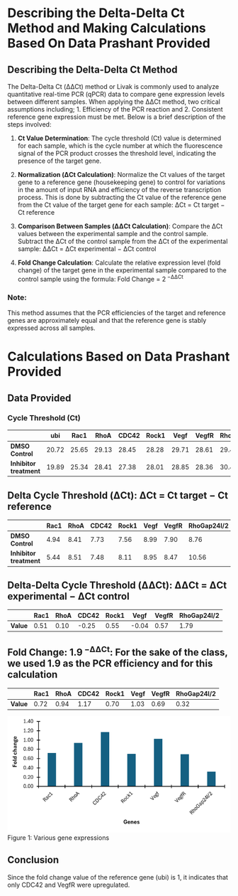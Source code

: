 # **Describing the Delta-Delta Ct Method and Making Calculations Based On Data Prashant Provided**

## **Describing the Delta-Delta Ct Method**

The Delta-Delta Ct (ΔΔCt) method or Livak is commonly used to analyze quantitative real-time PCR (qPCR) data to compare gene expression levels between different samples. When applying the ΔΔCt method, two critical assumptions including; 1. Efficiency of the PCR reaction and 2. Consistent reference gene expression must be met. 
Below is a brief description of the steps involved:

1. **Ct Value Determination**: The cycle threshold (Ct) value is determined for each sample, which is the cycle number at which the fluorescence signal of the PCR product crosses the threshold level, indicating the presence of the target gene.

2. **Normalization (ΔCt Calculation)**: Normalize the Ct values of the target gene to a reference gene (housekeeping gene) to control for variations in the amount of input RNA and efficiency of the reverse transcription process. This is done by subtracting the Ct value of the reference gene from the Ct value of the target gene for each sample:
ΔCt = Ct target − Ct reference

3. **Comparison Between Samples (ΔΔCt Calculation)**: Compare the ΔCt values between the experimental sample and the control sample. Subtract the ΔCt of the control sample from the ΔCt of the experimental sample: ΔΔCt = ΔCt experimental − ΔCt control

4. **Fold Change Calculation**: Calculate the relative expression level (fold change) of the target gene in the experimental sample compared to the control sample using the formula: Fold Change = 2<sup> −ΔΔCt</sup> 

### **Note:** 
This method assumes that the PCR efficiencies of the target and reference genes are approximately equal and that the reference gene is stably expressed across all samples.

# **Calculations Based on Data Prashant Provided**

## **Data Provided**



### Cycle Threshold (Ct)

|                | ubi  | Rac1 | RhoA | CDC42 | Rock1 | Vegf | VegfR | RhoGap24l/2 |
|----------------|------|------|------|-------|-------|------|-------|-------------|
| **DMSO Control**     | 20.72 | 25.65 | 29.13 | 28.45 | 28.28 | 29.71 | 28.61 | 29.48       |
| **Inhibitor treatment** | 19.89 | 25.34 | 28.41 | 27.38 | 28.01 | 28.85 | 28.36 | 30.45       |

## **Delta Cycle Threshold (ΔCt): ΔCt = Ct target − Ct reference**



|                        | Rac1 | RhoA | CDC42 | Rock1 | Vegf | VegfR | RhoGap24l/2 |
|------------------------|------|------|-------|-------|------|-------|-------------|
| **DMSO Control**       | 4.94 | 8.41 | 7.73  | 7.56  | 8.99 | 7.90  | 8.76        |
| **Inhibitor treatment**| 5.44 | 8.51 | 7.48  | 8.11  | 8.95 | 8.47  | 10.56       |

## **Delta-Delta Cycle Threshold (ΔΔCt)**: ΔΔCt = ΔCt experimental − ΔCt control



|                | Rac1 | RhoA | CDC42 | Rock1 | Vegf | VegfR | RhoGap24l/2 |
|----------------|------|------|-------|-------|------|-------|-------------|
| **Value**      | 0.51 | 0.10 | -0.25 | 0.55  | -0.04| 0.57  | 1.79        |

## **Fold Change**: 1.9<sup> −ΔΔCt</sup>: For the sake of the class, we used 1.9 as the PCR efficiency and for this calculation 



|                | Rac1 | RhoA | CDC42 | Rock1 | Vegf | VegfR | RhoGap24l/2 |
|----------------|------|------|-------|-------|------|-------|-------------|
| **Value**      | 0.72 | 0.94 | 1.17  | 0.70  | 1.03 | 0.69  | 0.32        |

![alt text](<qPCR data analysis_Prashant's data.png>)  
Figure 1: Various gene expressions 

## **Conclusion**

Since the fold change value of the reference gene (ubi) is 1, it indicates that only CDC42 and VegfR were upregulated.




​

​
 


   
   